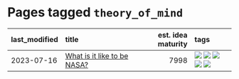 # Pages tagged `theory_of_mind`

|last_modified|title|est. idea maturity|tags
|:---|:---|---:|:---|
|2023-07-16|[What is it like to be NASA?](../what_is_it_like_to_be_nasa.md)|7998|[![](https://img.shields.io/badge/tag-disunity_of_identity-2c91b4)](../tags/disunity_of_identity.md) [![](https://img.shields.io/badge/tag-organization_as_entity-d2ea1b)](../tags/organization_as_entity.md) [![](https://img.shields.io/badge/tag-philosophy-3a9a4f)](../tags/philosophy.md) [![](https://img.shields.io/badge/tag-society_of_mind-dce8fa)](../tags/society_of_mind.md) [![](https://img.shields.io/badge/tag-theory_of_mind-82f36e)](../tags/theory_of_mind.md)|
